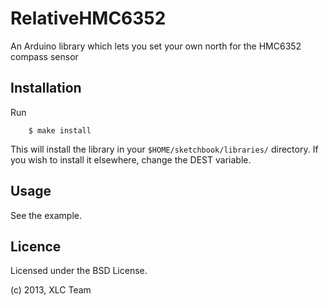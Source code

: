 RelativeHMC6352
===============

An Arduino library which lets you set your own north for the HMC6352 compass sensor

Installation
------------

Run

        $ make install

This will install the library in your `$HOME/sketchbook/libraries/` directory.
If you wish to install it elsewhere, change the DEST variable.

Usage
-----

See the example.


Licence
-------

Licensed under the BSD License.

(c) 2013, XLC Team

